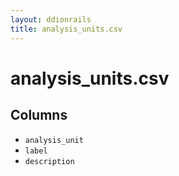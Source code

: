 ```yaml
---
layout: ddionrails
title: analysis_units.csv
---
```


analysis_units.csv
===========

Columns
-------

* `analysis_unit`
* `label`
* `description`

